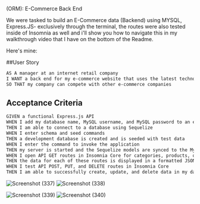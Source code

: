 (ORM): E-Commerce Back End


We were tasked to build an E-Commerce data (Backend) using MYSQL, Express.JS- exclusively through the terminal, the routes were also tested inside of Insomnia as well and i'll show you how to navigate this in my walkthrough video that I have on the bottom of the Readme.

Here's mine:

##User Story

```md
AS A manager at an internet retail company
I WANT a back end for my e-commerce website that uses the latest technologies
SO THAT my company can compete with other e-commerce companies
```

## Acceptance Criteria

```md
GIVEN a functional Express.js API
WHEN I add my database name, MySQL username, and MySQL password to an environment variable file
THEN I am able to connect to a database using Sequelize
WHEN I enter schema and seed commands
THEN a development database is created and is seeded with test data
WHEN I enter the command to invoke the application
THEN my server is started and the Sequelize models are synced to the MySQL database
WHEN I open API GET routes in Insomnia Core for categories, products, or tags
THEN the data for each of these routes is displayed in a formatted JSON
WHEN I test API POST, PUT, and DELETE routes in Insomnia Core
THEN I am able to successfully create, update, and delete data in my database
```


![Screenshot (337)](https://user-images.githubusercontent.com/83887301/135904329-fa73719c-793a-4a93-a8ff-1f4d2155b859.png)
![Screenshot (338)](https://user-images.githubusercontent.com/83887301/135904456-cca9cbba-58c9-495a-800c-0c1a8e4e3e3f.png)

![Screenshot (339)](https://user-images.githubusercontent.com/83887301/135904408-f4afe2fb-10cb-4f8a-b98b-345bf1a3dc1b.png)
![Screenshot (340)](https://user-images.githubusercontent.com/83887301/135927696-540d34b9-74a7-4410-a68c-4222781662c3.png)


